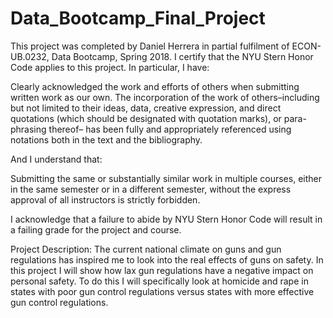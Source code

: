# Data_Bootcamp_Final_Project
This project was completed by Daniel Herrera in partial fulfilment of ECON-UB.0232, Data Bootcamp, Spring 2018. I certify that the NYU Stern Honor Code applies to this project. In particular, I have:

Clearly acknowledged the work and efforts of others when submitting written work as our own. The incorporation of the work of others–including but not limited to their ideas, data, creative expression, and direct quotations (which should be designated with quotation marks), or para- phrasing thereof– has been fully and appropriately referenced using notations both in the text and the bibliography.

And I understand that:

Submitting the same or substantially similar work in multiple courses, either in the same semester or in a different semester, without the express approval of all instructors is strictly forbidden.

I acknowledge that a failure to abide by NYU Stern Honor Code will result in a failing grade for the project and course.

Project Description:
The current national climate on guns and gun regulations has inspired me to look into the real effects of guns on safety. In this project I will show how lax gun regulations have a negative impact on personal safety. To do this I will specifically look at homicide and rape in states with poor gun control regulations versus states with more effective gun control regulations.
